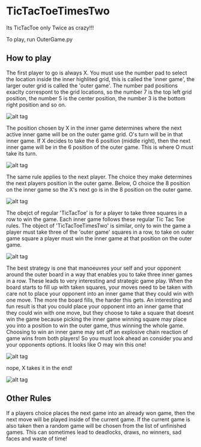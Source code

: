 # TicTacToeTimesTwo
Its TicTacToe only Twice as crazy!!!


To play, run OuterGame.py


How to play
-----------

The first player to go is always X. You must use the number pad to select the
location inside the inner highlited grid, this is called the 'inner game', the 
larger outer grid is called the 'outer game'. The number pad positions exaclty
correspont to the grid locations, so the number 7 is the top left grid position,
the number 5 is the center position, the number 3 is the bottom right position
and so on. 

![alt tag](https://raw.github.com/ThriceGood/TicTacToeTimeTwo/master/path/to/1.png)


The position chosen by X in the inner game determines where the next active inner
game will be on the outer game grid. O's turn will be in that inner game. If X 
decides to take the 6 position (middle right), then the next inner game will be
in the 6 position of the outer game. This is where O must take its turn.

![alt tag](https://raw.github.com/username/projectname/branch/path/to/2.png)


The same rule applies to the next player. The choice they make determines the next
players position in the outer game. Below, O choice the 8 position on the inner game
so the X's next go is in the 8 position on the outer game.

![alt tag](https://raw.github.com/username/projectname/branch/path/to/3.png)


The obejct of regular 'TicTacToe' is for a player to take three squares in a row
to win the game. Each inner game follows these regular Tic Tac Toe rules.
The object of 'TicTacToeTimesTwo' is similar, only to win the game a player must
take three of the 'outer game' squares in a row, to take on outer game square a 
player must win the inner game at that position on the outer game.

![alt tag](https://raw.github.com/username/projectname/branch/path/to/4.png)


The best strategy is one that manoeuvres your self and your opponent around the outer
board in a way that enables you to take three inner games in a row. These leads to 
very interesting and strategic game play. When the board starts to fill up with taken
squares, your moves need to be taken with care not to place your opponent into an inner
game that they could win with one move. The more the board fills, the harder this gets.
An interesting and fun result is that you could place your opponent into an inner game
that they could win with one move, but they choose to take a square that doesnt win the
game because picking the inner game winning square may place you into a position to win 
the outer game, thus winning the whole game. Choosing to win an inner game may set off
an explosive chain reaction of game wins from both players! So you must look ahead an
consider you and your opponents options. It looks like O may win this one!

![alt tag](https://raw.github.com/username/projectname/branch/path/to/5.png)


nope, X takes it in the end!

![alt tag](https://raw.github.com/username/projectname/branch/path/to/6.png)




Other Rules
-----------

If a players choice places the next game into an already won game, then the next move
will be played inside of the current game. If the current game is also taken then a 
random game will be chosen from the list of unfinished games. This can sometimes lead
to deadlocks, draws, no winners, sad faces and waste of time! 
